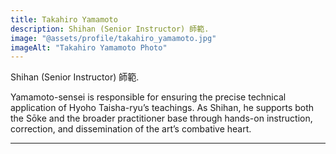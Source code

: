 ```yaml
---
title: Takahiro Yamamoto
description: Shihan (Senior Instructor) 師範.
image: "@assets/profile/takahiro_yamamoto.jpg"
imageAlt: "Takahiro Yamamoto Photo"
---
```


Shihan (Senior Instructor) 師範.

Yamamoto-sensei is responsible for ensuring the precise technical application of Hyoho Taisha-ryu’s teachings. As Shihan, he supports both the Sōke and the broader practitioner base through hands-on instruction, correction, and dissemination of the art’s combative heart.

---

